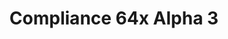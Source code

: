 ---
title: Compliance 64x Alpha 3
permalink: /compliance64x/A3
header_img: https://database.faithfulpack.net/images/website/posts/64x/A3.jpg

description: |
  Hello everyone! We're back with an update for Compliance 64x on Java and Bedrock Edition! This update is massive because of a lot of exciting textures, such as armors, crops, shulker boxes and much more! Feel free to give us feedback about the new buckets as well for other textures.
  <br><br>
  <strong>DISCLAIMER:</strong> As indicated by the Alpha tag, this version very work-in-progress, and as such contains a lot of placeholder textures. It is not the final look of the pack; many textures will have to be edited to match the general stylistic direction of the pack.
  <br><br>
  Stay tuned for future updates!

downloads:
  Java - 1.16.5 (CurseForge): https://www.curseforge.com/minecraft/texture-packs/faithful-64x/files/3217031
  Bedrock - 1.16.200 (GitHub): https://github.com/Faithful-Resource-Pack/Faithful-Bedrock-64x/releases/download/alpha-3/Compliance_64x_-_Bedrock_Alpha_3.mcpack
---